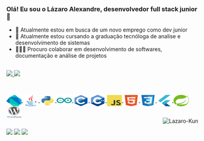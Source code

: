 ### Olá! Eu sou o Lázaro Alexandre, desenvolvedor full stack junior 👋


- 🔭 Atualmente estou em busca de um novo emprego como dev junior
- 🌱 Atualmente estou cursando a graduação tecnóloga de analise e desenvolvimento de sistemas
- 🧑🏻‍💻 Procuro colaborar em desenvolvimento de softwares, documentação e análise de projetos

##

<div>
    <a href="https://github.com/lazaroalexandre">
    <img height="220em" src="https://github-readme-stats.vercel.app/api?username=lazaroalexandre&show_icons=true&theme=default&include_all_commits=true&count_private=true"/>
    <img height="220em" src="https://github-readme-stats.vercel.app/api/top-langs/?username=lazaroalexandre&layout=compact&langs_count=16&theme=default"/>
</div>

##

<div style="display: inline_block"><br>
    <div>
      <img align="center" alt="Lazaro-Dart" height="30" width="40" src="https://raw.githubusercontent.com/devicons/devicon/master/icons/dart/dart-original.svg">
      <img align="center" alt="Lazaro-Java" height="30" width="40" src="https://raw.githubusercontent.com/devicons/devicon/master/icons/java/java-original.svg">
      <img align="center" alt="Lazaro-Python" height="30" width="40" src="https://raw.githubusercontent.com/devicons/devicon/master/icons/python/python-original.svg">
      <img align="center" alt="Lazaro-Arduino" height="30" width="40" src="https://raw.githubusercontent.com/devicons/devicon/master/icons/arduino/arduino-original.svg">
      <img align="center" alt="Lazaro-C" height="30" width="40" src="https://raw.githubusercontent.com/devicons/devicon/master/icons/c/c-original.svg">
      <img align="center" alt="Lazaro-Cplusplus" height="30" width="40" src="https://raw.githubusercontent.com/devicons/devicon/master/icons/cplusplus/cplusplus-original.svg">
      <img align="center" alt="Lazaro-Js" height="30" width="40" src="https://raw.githubusercontent.com/devicons/devicon/master/icons/javascript/javascript-original.svg">
      <img align="center" alt="Lazaro-HTML" height="30" width="40" src="https://raw.githubusercontent.com/devicons/devicon/master/icons/html5/html5-original.svg">
      <img align="center" alt="Lazaro-CSS" height="30" width="40" src="https://raw.githubusercontent.com/devicons/devicon/master/icons/css3/css3-original.svg">
      <img align="center" alt="Lazaro-Flutter" height="30" width="40" src="https://raw.githubusercontent.com/devicons/devicon/master/icons/flutter/flutter-original.svg">
      <img align="center" alt="Lazaro-Spring" height="30" width="40" src="https://raw.githubusercontent.com/devicons/devicon/master/icons/spring/spring-original.svg">
      <img align="center" alt="Lazaro-Wordpress" height="30" width="40" src="https://raw.githubusercontent.com/devicons/devicon/master/icons/wordpress/wordpress-original.svg">
    </div>
    <div>
        <img align="right" alt="Lazaro-Kun" height="70" src="https://media.discordapp.net/attachments/1214015595176263723/1214015688889339955/download20240300214436.png?ex=65f79337&is=65e51e37&hm=3287aad7ee7f379017982cab4ca35749ea300fa73742452dccdc8c551b310afd&=&format=webp&quality=lossless&width=424&height=424">
    </div>
</div>

##

<div> 
  <a href="https://www.linkedin.com/in/l%C3%A1zaro-alexandre-92278a233?utm_source=share&utm_campaign=share_via&utm_content=profile&utm_medium=android_app" target="_blank"><img src="https://img.shields.io/badge/-LinkedIn-%230077B5?style=for-the-badge&logo=linkedin&logoColor=white" target="_blank"></a> 
  <a href="https://www.instagram.com/homolazarus/" target="_blank"><img src="https://img.shields.io/badge/-Instagram-%23E4405F?style=for-the-badge&logo=instagram&logoColor=white" target="_blank"></a>
  <a href = "mailto:lazaroalexandre2002@gmail.com"><img src="https://img.shields.io/badge/-Gmail-%23333?style=for-the-badge&logo=gmail&logoColor=white" target="_blank"> 
  </a>
</div>
